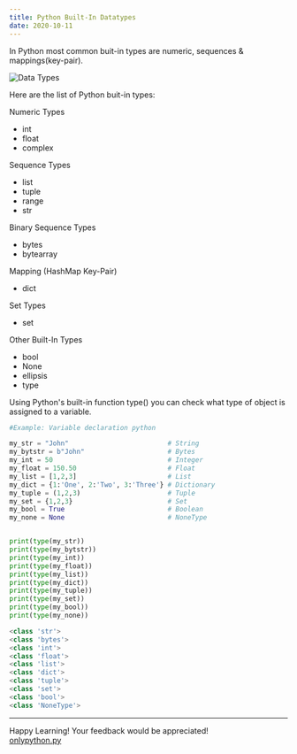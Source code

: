 ```yaml
---
title: Python Built-In Datatypes
date: 2020-10-11
---
```

In Python most common buit-in types are numeric, sequences & mappings(key-pair). 

![Data Types](https://raw.githubusercontent.com/only-python/only-python.github.io/gh-pages/images/pythondatatypes.png "Datatypes")

Here are the list of Python buit-in types:

Numeric Types
+ int
+ float
+ complex

Sequence Types
+ list
+ tuple
+ range
+ str

Binary Sequence Types
+ bytes
+ bytearray

Mapping (HashMap Key-Pair)
+ dict

Set Types
+ set

Other Built-In Types
+ bool
+ None
+ ellipsis
+ type

Using Python's built-in function type() you can check what type of object is assigned to a variable.

```python
#Example: Variable declaration python

my_str = "John"                         # String
my_bytstr = b"John"                     # Bytes
my_int = 50                             # Integer
my_float = 150.50                       # Float
my_list = [1,2,3]                       # List
my_dict = {1:'One', 2:'Two', 3:'Three'} # Dictionary
my_tuple = (1,2,3)                      # Tuple
my_set = {1,2,3}                        # Set
my_bool = True                          # Boolean
my_none = None                          # NoneType


print(type(my_str))
print(type(my_bytstr))
print(type(my_int))
print(type(my_float))
print(type(my_list))
print(type(my_dict))
print(type(my_tuple))
print(type(my_set))
print(type(my_bool))
print(type(my_none))

<class 'str'>
<class 'bytes'>
<class 'int'>
<class 'float'>
<class 'list'>
<class 'dict'>
<class 'tuple'>
<class 'set'>
<class 'bool'>
<class 'NoneType'>
```
---
Happy Learning! Your feedback would be appreciated!<br>
[onlypython.py](https://only-python.github.io/)
